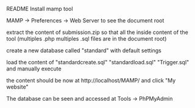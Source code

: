 README
Install mamp tool

MAMP -> Preferences -> Web Server to see the document root

extract the content of submission.zip so that all the inside content of the tool 
(multiples .php multiples .sql files are in the document root)

create a new database called "standard" with default settings

load the content of "standardcreate.sql" "standardload.sql" "Trigger.sql" and manually execute

the content should be now at http://localhost/MAMP/ and click "My website"

The database can be seen and accessed at Tools -> PhPMyAdmin